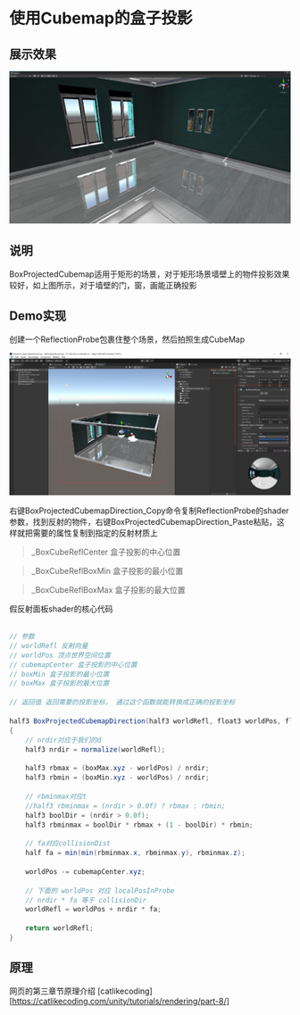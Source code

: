 
# 使用Cubemap的盒子投影

## 展示效果

![图标](https://github.com/xieliujian/UnityDemo_BoxProjectedCubemap/blob/main/Video/BoxProjectedCubemap.png?raw=true)

## 说明

BoxProjectedCubemap适用于矩形的场景，对于矩形场景墙壁上的物件投影效果较好，如上图所示，对于墙壁的门，窗，画能正确投影

## Demo实现

创建一个ReflectionProbe包裹住整个场景，然后拍照生成CubeMap

![图标](https://github.com/xieliujian/UnityDemo_BoxProjectedCubemap/blob/main/Video/Demo1.png?raw=true)

右键BoxProjectedCubemapDirection_Copy命令复制ReflectionProbe的shader参数，找到反射的物件，右键BoxProjectedCubemapDirection_Paste粘贴，这样就把需要的属性复制到指定的反射材质上

> _BoxCubeReflCenter 盒子投影的中心位置

> _BoxCubeReflBoxMin 盒子投影的最小位置

>  _BoxCubeReflBoxMax 盒子投影的最大位置

假反射面板shader的核心代码

```C#

// 参数
// worldRefl 反射向量
// worldPos 顶点世界空间位置
// cubemapCenter 盒子投影的中心位置
// boxMin 盒子投影的最小位置
// boxMax 盒子投影的最大位置

// 返回值 返回需要的投影坐标， 通过这个函数就能转换成正确的投影坐标

half3 BoxProjectedCubemapDirection(half3 worldRefl, float3 worldPos, float4 cubemapCenter, float4 boxMin, float4 boxMax)
{
    // nrdir对应于我们的d
    half3 nrdir = normalize(worldRefl);

    half3 rbmax = (boxMax.xyz - worldPos) / nrdir;
    half3 rbmin = (boxMin.xyz - worldPos) / nrdir;

    // rbminmax对应t
    //half3 rbminmax = (nrdir > 0.0f) ? rbmax : rbmin;
    half3 boolDir = (nrdir > 0.0f);
    half3 rbminmax = boolDir * rbmax + (1 - boolDir) * rbmin;

    // fa对应collisionDist
    half fa = min(min(rbminmax.x, rbminmax.y), rbminmax.z);

    worldPos -= cubemapCenter.xyz;

    // 下面的 worldPos 对应 localPosInProbe 
    // nrdir * fa 等于 collisionDir
    worldRefl = worldPos + nrdir * fa;

    return worldRefl;
}

```

## 原理

网页的第三章节原理介绍
[catlikecoding][https://catlikecoding.com/unity/tutorials/rendering/part-8/]


